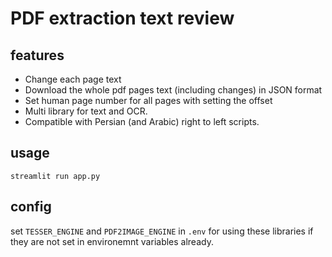 # PDF extraction text review

features
--------
- Change each page text
- Download the whole pdf pages text (including changes) in JSON format
- Set human page number for all pages with setting the offset
- Multi library for text and OCR.
- Compatible with Persian (and Arabic) right to left scripts.

usage
---
`streamlit run app.py`

config
------
set `TESSER_ENGINE` and `PDF2IMAGE_ENGINE` in `.env` for using these libraries if they are not set in environemnt variables already.
